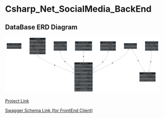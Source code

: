 # Csharp_Net_SocialMedia_BackEnd

## DataBase ERD Diagram

![alt text](images/chart.svg)

[Project Link](https://mkrolik-places.ashycoast-2fd8c4d9.germanywestcentral.azurecontainerapps.io/swagger/index.html)

[Swagger Schema Link (for FrontEnd Client)](https://mkrolik-places.ashycoast-2fd8c4d9.germanywestcentral.azurecontainerapps.io/swagger/v1/swagger.json)
